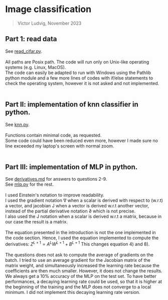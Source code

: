 # Image classification
 > Victor Ludvig, November 2023

## Part 1: read data
See [read_cifar.py](read_cifar.py). <br><br>
All paths are Posix path. The code will run only on Unix-like operating systems (e.g. Linux, MacOS). <br>
The code can easily be adapted to run with Windows using the Pathlib python module and a few more lines of codes with if/else statements to check the operating system, however it is not asked and not implemented.<br><br>

## Part II: implementation of knn classifier in python.
See [knn.py](knn.py). <br><br>
Functions contain minimal code, as requested. <br> Some code could have been reduced even more, however I made sure no line exceeded my laptop's screen with normal zoom.
<br><br>

## Part III: implementation of MLP in python.
See [derivatives.md](./derivatives.md) for answers to questions 2-9. <br>
See [mlp.py](mlp.py) for the rest.<br><br>
I used Einstein's notation to improve readability. <br>
I used the gradient notation $\nabla$ when a scalar is derived with respect to (w.r.t) a vector, and jacobian J when a vector is derived w.r.t another vector, instead of the partial derivative notation $\partial$ which is not precise. <br>
I also used the J notation when a scalar is derived w.r.t a matrix, because in our case the result is a matrix. <br><br>
The equation presented in the introduction is not the one implemented in the code section. Hence, I used the equation implemented to compute the derivatives: 
$\begin{equation} 
Z^{L+1}=A^{L}W^{L+1}+B^{L+1}
\end{equation}$
This changes equation 4) and 8).
<br><br>
The questions does not ask to compute the average of gradients on the batch. I tried to use an average gradient for the Jacobian matrix of the matrix weight, and simultaneously increased the learning rate because the coefficients are then much smaller. However, it does not change the results. We always get a 10% accuracy of the MLP on the test set. To have better performances, a decaying learning rate could be used, so that it is higher at the beginning of the training and the MLP does not converge to a local minimum. I did not implement this decaying learning rate version.
